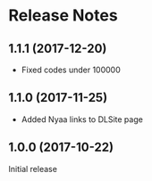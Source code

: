# Release Notes

## 1.1.1 (2017-12-20)

* Fixed codes under 100000

## 1.1.0 (2017-11-25)

* Added Nyaa links to DLSite page

## 1.0.0 (2017-10-22)

Initial release
